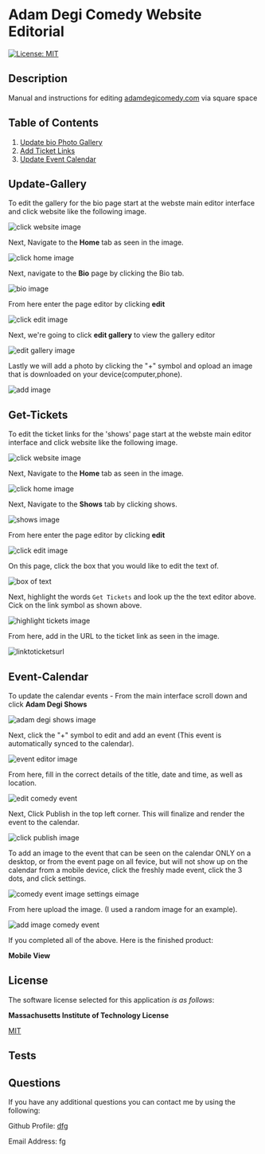 # Adam Degi Comedy Website Editorial

  [![License: MIT](https://img.shields.io/badge/License-MIT-yellow.svg)](https://opensource.org/licenses/MIT)

  
## Description

Manual and instructions for editing [adamdegicomedy.com](www.adamdegicomedy.com) via square space


  
## Table of Contents
 
1. [Update bio Photo Gallery](#update-gallery)  
3. [Add Ticket Links](#get-tickets)  
4. [Update Event Calendar](#event-calendar)  

## Update-Gallery
To edit the gallery for the bio page start at the webste main editor interface and click website like the following image.

![click website image](https://github.com/Goobergreve09/adam-degi-comedy-instructions/assets/143923830/166ced9a-7882-4b34-a3db-0355fbadb53c)

Next, Navigate to the **Home** tab as seen in the image.

![click home image](https://github.com/Goobergreve09/adam-degi-comedy-instructions/assets/143923830/a48da524-5be7-4ec3-870e-3d3b8c672721)


Next, navigate to the **Bio** page by clicking the Bio tab.

![bio image](https://github.com/Goobergreve09/adam-degi-comedy-instructions/assets/143923830/61bf6a06-a695-4f43-afe4-ea812128bc34)

From here enter the page editor by clicking **edit**

![click edit image](https://github.com/Goobergreve09/adam-degi-comedy-instructions/assets/143923830/bf76b6cf-ef42-46c6-ac24-28124a075709)

Next, we're going to click **edit gallery** to view the gallery editor

![edit gallery image](https://github.com/Goobergreve09/adam-degi-comedy-instructions/assets/143923830/b582fb86-c9d6-480d-b855-2d2938e0fbcc)

Lastly we will add a photo by clicking the "+" symbol and opload an image that is downloaded on your device(computer,phone).

![add image](https://github.com/Goobergreve09/adam-degi-comedy-instructions/assets/143923830/820d7e21-7c5d-4dd3-a5ea-d934e5132154)

## Get-Tickets

To edit the ticket links for the 'shows' page start at the webste main editor interface and click website like the following image.

![click website image](https://github.com/Goobergreve09/adam-degi-comedy-instructions/assets/143923830/166ced9a-7882-4b34-a3db-0355fbadb53c)

Next, Navigate to the **Home** tab as seen in the image.

![click home image](https://github.com/Goobergreve09/adam-degi-comedy-instructions/assets/143923830/a48da524-5be7-4ec3-870e-3d3b8c672721)

Next, Navigate to the **Shows** tab by clicking shows.

![shows image](https://github.com/Goobergreve09/adam-degi-comedy-instructions/assets/143923830/7a5d6669-87a6-419b-aa0a-d214a258b227)

From here enter the page editor by clicking **edit**

![click edit image](https://github.com/Goobergreve09/adam-degi-comedy-instructions/assets/143923830/bf76b6cf-ef42-46c6-ac24-28124a075709)

On this page, click the box that you would like to edit the text of.

![box of text](https://github.com/Goobergreve09/adam-degi-comedy-instructions/assets/143923830/a0d4f833-1136-4e56-a491-6be7d243df18)

Next, highlight the words `Get Tickets` and look up the the text editor above. Cick on the link symbol as shown above.

![highlight tickets image](https://github.com/Goobergreve09/adam-degi-comedy-instructions/assets/143923830/1d3a9fd6-f90e-46a4-8d5a-c032407e3b11)

From here, add in the URL to the ticket link as seen in the image.

![linktoticketsurl](https://github.com/Goobergreve09/adam-degi-comedy-instructions/assets/143923830/a9035051-7b54-4094-b0c9-a57e6e994275)



## Event-Calendar

To update the calendar events - From the main interface scroll down and click **Adam Degi Shows**

![adam degi shows image](https://github.com/Goobergreve09/adam-degi-comedy-instructions/assets/143923830/ccca0f09-0cf4-460b-8f85-1f47fba165bc)

Next, click the "+" symbol to edit and add an event (This event is automatically synced to the calendar).

![event editor image](https://github.com/Goobergreve09/adam-degi-comedy-instructions/assets/143923830/c6efde2d-5fd4-43ad-9f96-fcf6d5f85ad8)

From here, fill in the correct details of the title, date and time, as well as location.

![edit comedy event](https://github.com/Goobergreve09/adam-degi-comedy-instructions/assets/143923830/b63ee885-1b9d-42ed-b320-9db7d854a756)

Next, Click Publish in the top left corner. This will finalize and render the event to the calendar.

![click publish image](https://github.com/Goobergreve09/adam-degi-comedy-instructions/assets/143923830/c3e94919-571c-4982-9cb6-2634a4d9a9b5)

To add an image to the event that can be seen on the calendar ONLY on a desktop, or from the event page on all fevice, but will not show up on the calendar from a mobile device, click the freshly made event, click the 3 dots, and click settings.

![comedy event image settings eimage](https://github.com/Goobergreve09/adam-degi-comedy-instructions/assets/143923830/510ae529-45f6-4044-a940-2e3ba39f40f0)

From here upload the image. (I used a random image for an example).

![add image comedy event](https://github.com/Goobergreve09/adam-degi-comedy-instructions/assets/143923830/2c42494e-7299-435f-846e-836fee55a64e)

If you completed all of the above. Here is the finished product:

**Mobile View**








## License

The software license selected for this application *is as follows*:

**Massachusetts Institute of Technology License**

[MIT](https://opensource.org/licenses/MIT)



## Tests



## Questions

If you have any additional questions you can contact me by using the following:

 Github Profile: [dfg](https://www.github.com/dfg)

 Email Address: fg

